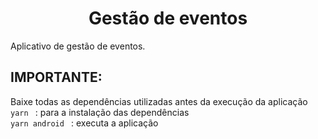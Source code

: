 <h1 align="center">
  Gestão de eventos
</h1>
<p> Aplicativo de gestão de eventos. </p>

## IMPORTANTE:

Baixe todas as dependências utilizadas antes da execução da aplicação
<br />
`yarn ` : para a instalação das dependências
<br />
`yarn android ` : executa a aplicação 
